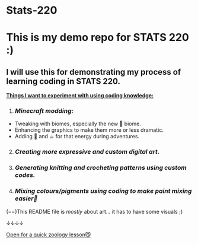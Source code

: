 # Stats-220
# This is my demo repo for STATS 220 :)
## I will use this for demonstrating my process of learning coding in STATS 220.
<ins>**Things I want to experiment with using coding knowledge:**<ins>

<!--- numbered lists --->
1. ### *Minecraft modding:*
<!--- unordered lists --->
* Tweaking with biomes, especially the new 🌸 biome.
* Enhancing the graphics to make them more or less dramatic.
* Adding 🍵 and ☕︎ for that energy during adventures.
2. ### *Creating more expressive and custom digital art.*
3. ### *Generating knitting and crocheting patterns using custom codes.*
4. ### *Mixing colours/pigments using coding to make paint mixing easier🎨* 

(==)This README file is *mostly* about art... it has to have some visuals ;)

↓↓↓↓

[Open for a quick zoology lesson😼](https://minecraft.wiki/w/Cat)
